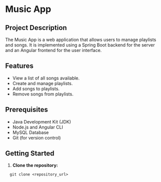 # Music App

## Project Description
The Music App is a web application that allows users to manage playlists and songs. It is implemented using a Spring Boot backend for the server and an Angular frontend for the user interface.

## Features
- View a list of all songs available.
- Create and manage playlists.
- Add songs to playlists.
- Remove songs from playlists.

## Prerequisites
- Java Development Kit (JDK)
- Node.js and Angular CLI
- MySQL Database
- Git (for version control)

## Getting Started
1. **Clone the repository:**
 ```shell
   git clone <repository_url>
